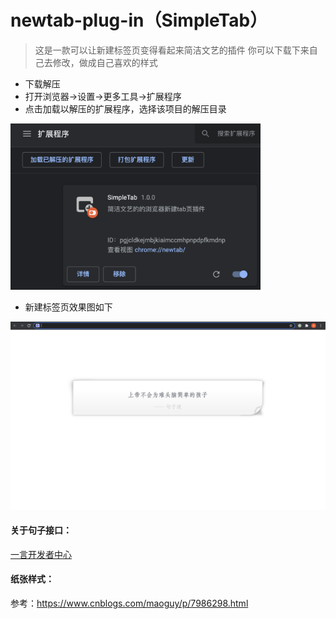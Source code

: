 # newtab-plug-in（SimpleTab）

>这是一款可以让新建标签页变得看起来简洁文艺的插件
>你可以下载下来自己去修改，做成自己喜欢的样式

- 下载解压
- 打开浏览器->设置->更多工具->扩展程序
- 点击加载以解压的扩展程序，选择该项目的解压目录

 <img src="https://github.com/BoringBlue/newtab-plug-in/blob/main/img/guide01.jpg" width="400"/>

- 新建标签页效果图如下

 <img src="https://github.com/BoringBlue/newtab-plug-in/blob/main/img/guide02.jpg" width="520"/><br/>

#### 关于句子接口：

[一言开发者中心](https://developer.hitokoto.cn/sentence/)

#### 纸张样式：

参考：https://www.cnblogs.com/maoguy/p/7986298.html


